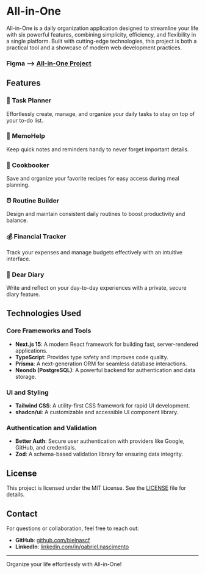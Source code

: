 # All-in-One

All-in-One is a daily organization application designed to streamline your life with six powerful features, combining simplicity, efficiency, and flexibility in a single platform. Built with cutting-edge technologies, this project is both a practical tool and a showcase of modern web development practices.

### Figma --> [All-in-One Project](https://www.figma.com/design/sW31GZP1EbSszLkEVbIAcA/Help-me-to-Help-you?node-id=0-1&t=kjqypgsJUUC2cnlW-1)

## Features

### 🌟 Task Planner
Effortlessly create, manage, and organize your daily tasks to stay on top of your to-do list.

### 📝 MemoHelp
Keep quick notes and reminders handy to never forget important details.

### 🍳 Cookbooker
Save and organize your favorite recipes for easy access during meal planning.

### ⏰ Routine Builder
Design and maintain consistent daily routines to boost productivity and balance.

### 💰 Financial Tracker
Track your expenses and manage budgets effectively with an intuitive interface.

### 📖 Dear Diary
Write and reflect on your day-to-day experiences with a private, secure diary feature.

## Technologies Used

### Core Frameworks and Tools
- **Next.js 15**: A modern React framework for building fast, server-rendered applications.
- **TypeScript**: Provides type safety and improves code quality.
- **Prisma**: A next-generation ORM for seamless database interactions.
- **Neondb (PostgreSQL)**: A powerful backend for authentication and data storage.

### UI and Styling
- **Tailwind CSS**: A utility-first CSS framework for rapid UI development.
- **shadcn/ui**: A customizable and accessible UI component library.

### Authentication and Validation
- **Better Auth**: Secure user authentication with providers like Google, GitHub, and credentials.
- **Zod**: A schema-based validation library for ensuring data integrity.

## License

This project is licensed under the MIT License. See the [LICENSE](LICENSE) file for details.

## Contact

For questions or collaboration, feel free to reach out:

- **GitHub**: [github.com/bielnascf](https://github.com/bielnascf)
- **LinkedIn**: [linkedin.com/in/gabriel.nascimento](https://www.linkedin.com/in/gabriel-nascimento-484450255/)

---
Organize your life effortlessly with All-in-One!

